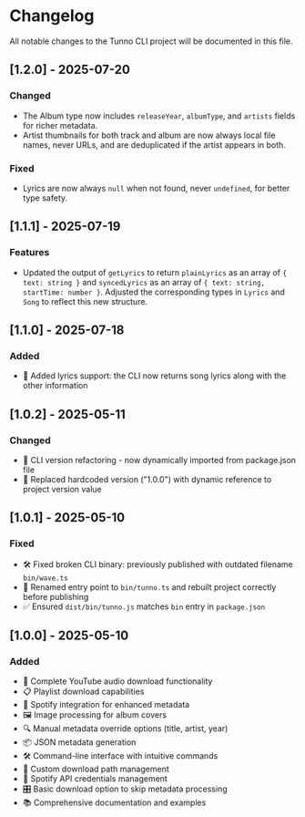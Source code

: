 # Changelog

All notable changes to the Tunno CLI project will be documented in this file.

## [1.2.0] - 2025-07-20

### Changed
- The Album type now includes `releaseYear`, `albumType`, and `artists` fields for richer metadata.
- Artist thumbnails for both track and album are now always local file names, never URLs, and are deduplicated if the artist appears in both.

### Fixed
- Lyrics are now always `null` when not found, never `undefined`, for better type safety.

## [1.1.1] - 2025-07-19

### Features
- Updated the output of `getLyrics` to return `plainLyrics` as an array of `{ text: string }` and `syncedLyrics` as an array of `{ text: string, startTime: number }`. Adjusted the corresponding types in `Lyrics` and `Song` to reflect this new structure.

## [1.1.0] - 2025-07-18

### Added

- 🎤 Added lyrics support: the CLI now returns song lyrics along with the other information

## [1.0.2] - 2025-05-11

### Changed

- 🔄 CLI version refactoring - now dynamically imported from package.json file
- 🔢 Replaced hardcoded version ("1.0.0") with dynamic reference to project version value

## [1.0.1] - 2025-05-10

### Fixed

- 🛠️ Fixed broken CLI binary: previously published with outdated filename `bin/wave.ts`
- 🧱 Renamed entry point to `bin/tunno.ts` and rebuilt project correctly before publishing
- ✅ Ensured `dist/bin/tunno.js` matches `bin` entry in `package.json`

## [1.0.0] - 2025-05-10

### Added

- 🎵 Complete YouTube audio download functionality
- 📋 Playlist download capabilities
- 🎵 Spotify integration for enhanced metadata
- 🖼️ Image processing for album covers
- 🔍 Manual metadata override options (title, artist, year)
- 📦 JSON metadata generation
- 🛠️ Command-line interface with intuitive commands
- 📂 Custom download path management
- 🔑 Spotify API credentials management
- 🎛️ Basic download option to skip metadata processing
- 📚 Comprehensive documentation and examples
